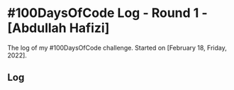 # #100DaysOfCode Log - Round 1 - [Abdullah Hafizi]

The log of my #100DaysOfCode challenge. Started on [February 18, Friday, 2022].

## Log

